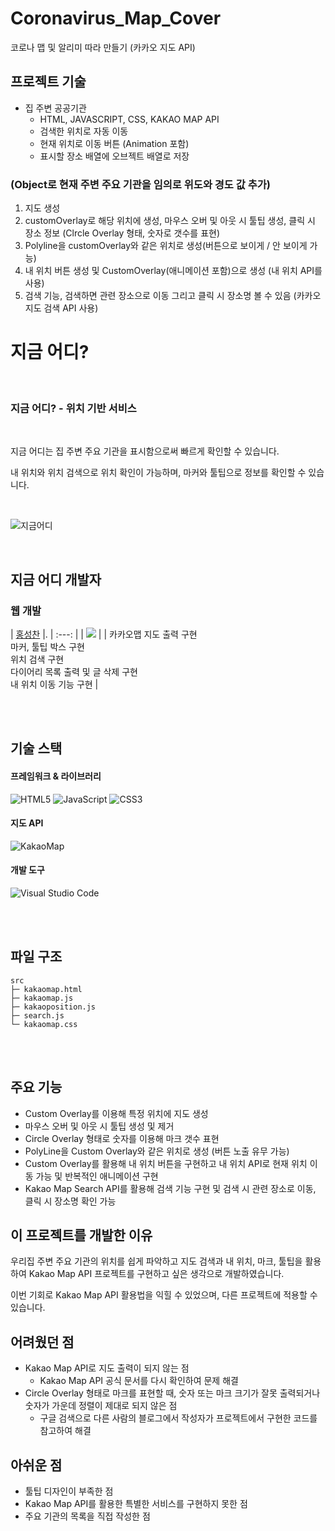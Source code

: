 # Coronavirus_Map_Cover
코로나 맵 및 알리미 따라 만들기 (카카오 지도 API)

## 프로젝트 기술
* 집 주변 공공기관   
    * HTML, JAVASCRIPT, CSS, KAKAO MAP API
    * 검색한 위치로 자동 이동
    * 현재 위치로 이동 버튼 (Animation 포함)
    * 표시할 장소 배열에 오브젝트 배열로 저장   

### (Object로 현재 주변 주요 기관을 임의로 위도와 경도 값 추가)
1. 지도 생성
2. customOverlay로 해당 위치에 생성, 마우스 오버 및 아웃 시 툴팁 생성, 클릭 시 장소 정보 (Clrcle Overlay 형태, 숫자로 갯수를 표현)
3. Polyline을 customOverlay와 같은 위치로 생성(버튼으로 보이게 / 안 보이게 가능)
4. 내 위치 버튼 생성 및 CustomOverlay(애니메이션 포함)으로 생성 (내 위치 API를 사용)
5. 검색 기능, 검색하면 관련 장소으로 이동 그리고 클릭 시 장소명 볼 수 있음 (카카오 지도 검색 API 사용)

# 지금 어디?

<br/>

### **지금 어디?** - 위치 기반 서비스

<br/>

지금 어디는 집 주변 주요 기관을 표시함으로써 빠르게 확인할 수 있습니다.   

내 위치와 위치 검색으로 위치 확인이 가능하며, 마커와 툴팁으로 정보를 확인할 수 있습니다.   

<br/>

![지금어디](https://github.com/Hschan2/ToyProject/blob/master/KakaoMAP/image/home_town.gif?raw=true)

<br/>

## 지금 어디 개발자

### 웹 개발
| [홍성찬](https://github.com/Hschan2) |.
| :---: |
| ![](https://avatars.githubusercontent.com/u/39434913?v=4) |
| 카카오맵 지도 출력 구현 <br/> 마커, 툴팁 박스 구현 <br/> 위치 검색 구현 <br/> 다이어리 목록 출력 및 글 삭제 구현 <br/> 내 위치 이동 기능 구현 |

<br/>
<br/>

## 기술 스택

#### 프레임워크 & 라이브러리
![HTML5](https://img.shields.io/badge/html5-%23E34F26.svg?style=for-the-badge&logo=html5&logoColor=white)
![JavaScript](https://img.shields.io/badge/javascript-%23323330.svg?style=for-the-badge&logo=javascript&logoColor=%23F7DF1E)
![CSS3](https://img.shields.io/badge/css3-%231572B6.svg?style=for-the-badge&logo=css3&logoColor=white)

#### 지도 API
![KakaoMap](https://img.shields.io/badge/KakaoMap-ffcd00.svg?style=for-the-badge&logo=KakaoMap&logoColor=000000)

#### 개발 도구
![Visual Studio Code](https://img.shields.io/badge/Visual%20Studio%20Code-0078d7.svg?style=for-the-badge&logo=visual-studio-code&logoColor=white)

<br/>
<br/>

## 파일 구조
```
src
├─ kakaomap.html
├─ kakaomap.js
├─ kakaoposition.js
├─ search.js
└─ kakaomap.css
```

<br/>
<br/>

## 주요 기능
* Custom Overlay를 이용해 특정 위치에 지도 생성
* 마우스 오버 및 아웃 시 툴팁 생성 및 제거
* Circle Overlay 형태로 숫자를 이용해 마크 갯수 표현
* PolyLine을 Custom Overlay와 같은 위치로 생성 (버튼 노출 유무 가능)
* Custom Overlay를 활용해 내 위치 버튼을 구현하고 내 위치 API로 현재 위치 이동 가능 및 반복적인 애니메이션 구현
* Kakao Map Search API를 활용해 검색 기능 구현 및 검색 시 관련 장소로 이동, 클릭 시 장소명 확인 가능

## 이 프로젝트를 개발한 이유
우리집 주변 주요 기관의 위치를 쉽게 파악하고 지도 검색과 내 위치, 마크, 툴팁을 활용하여 Kakao Map API 프로젝트를 구현하고 싶은 생각으로 개발하였습니다.   

이번 기회로 Kakao Map API 활용법을 익힐 수 있었으며, 다른 프로젝트에 적용할 수 있습니다.   

## 어려웠던 점
* Kakao Map API로 지도 출력이 되지 않는 점
    * Kakao Map API 공식 문서를 다시 확인하여 문제 해결
* Circle Overlay 형태로 마크를 표현할 때, 숫자 또는 마크 크기가 잘못 출력되거나 숫자가 가운데 정렬이 제대로 되지 않은 점
    * 구글 검색으로 다른 사람의 블로그에서 작성자가 프로젝트에서 구현한 코드를 참고하여 해결

## 아쉬운 점
* 툴팁 디자인이 부족한 점
* Kakao Map API를 활용한 특별한 서비스를 구현하지 못한 점
* 주요 기관의 목록을 직접 작성한 점